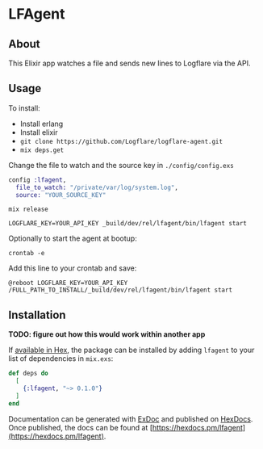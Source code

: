 # LFAgent

## About

This Elixir app watches a file and sends new lines to Logflare via the API.

## Usage

To install:

  * Install erlang
  * Install elixir
  * `git clone https://github.com/Logflare/logflare-agent.git`
  * `mix deps.get`

Change the file to watch and the source key in `./config/config.exs`

```elixir
config :lfagent,
  file_to_watch: "/private/var/log/system.log",
  source: "YOUR_SOURCE_KEY"
```

`mix release`

`LOGFLARE_KEY=YOUR_API_KEY _build/dev/rel/lfagent/bin/lfagent start`

Optionally to start the agent at bootup:

`crontab -e`

Add this line to your crontab and save:

`@reboot LOGFLARE_KEY=YOUR_API_KEY /FULL_PATH_TO_INSTALL/_build/dev/rel/lfagent/bin/lfagent start`

## Installation

**TODO: figure out how this would work within another app**

If [available in Hex](https://hex.pm/docs/publish), the package can be installed
by adding `lfagent` to your list of dependencies in `mix.exs`:

```elixir
def deps do
  [
    {:lfagent, "~> 0.1.0"}
  ]
end
```

Documentation can be generated with [ExDoc](https://github.com/elixir-lang/ex_doc)
and published on [HexDocs](https://hexdocs.pm). Once published, the docs can
be found at [https://hexdocs.pm/lfagent](https://hexdocs.pm/lfagent).
